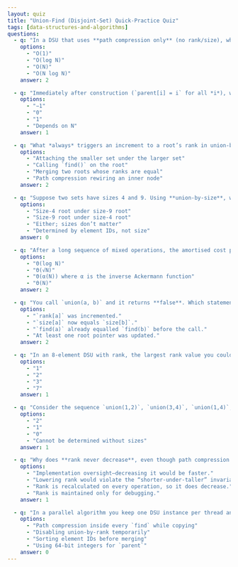```yaml
---
layout: quiz
title: "Union-Find (Disjoint-Set) Quick-Practice Quiz"
tags: [data-structures-and-algorithms]
questions:
  - q: "In a DSU that uses **path compression only** (no rank/size), what is the worst-case time to execute one `find(x)` *before* any path has been compressed?"
    options:
      - "O(1)"
      - "O(log N)"
      - "O(N)"
      - "O(N log N)"
    answer: 2

  - q: "Immediately after construction (`parent[i] = i` for all *i*), what is the **rank** of every element when you use union-by-rank?"
    options:
      - "−1"
      - "0"
      - "1"
      - "Depends on N"
    answer: 1

  - q: "What *always* triggers an increment to a root’s rank in union-by-rank?"
    options:
      - "Attaching the smaller set under the larger set"
      - "Calling `find()` on the root"
      - "Merging two roots whose ranks are equal"
      - "Path compression rewiring an inner node"
    answer: 2

  - q: "Suppose two sets have sizes 4 and 9. Using **union-by-size**, which root becomes the new parent?"
    options:
      - "Size-4 root under size-9 root"
      - "Size-9 root under size-4 root"
      - "Either; sizes don’t matter"
      - "Determined by element IDs, not size"
    answer: 0

  - q: "After a long sequence of mixed operations, the amortised cost per operation with **both** path compression *and* union-by-rank is:"
    options:
      - "Θ(log N)"
      - "Θ(√N)"
      - "Θ(α(N)) where α is the inverse Ackermann function"
      - "Θ(N)"
    answer: 2

  - q: "You call `union(a, b)` and it returns **false**. Which statement is guaranteed true?"
    options:
      - "`rank[a]` was incremented."
      - "`size[a]` now equals `size[b]`."
      - "`find(a)` already equalled `find(b)` before the call."
      - "At least one root pointer was updated."
    answer: 2

  - q: "In an 8-element DSU with rank, the largest rank value you could possibly see *before any path compression* is:"
    options:
      - "1"
      - "2"
      - "3"
      - "7"
    answer: 1

  - q: "Consider the sequence `union(1,2)`, `union(3,4)`, `union(1,4)`, `find(2)`. Using rank and full path compression, what is the **depth of node 3 immediately after the final find**?"
    options:
      - "2"
      - "1"
      - "0"
      - "Cannot be determined without sizes"
    answer: 1

  - q: "Why does **rank never decrease**, even though path compression shortens real heights?"
    options:
      - "Implementation oversight—decreasing it would be faster."
      - "Lowering rank would violate the “shorter-under-taller” invariant retroactively."
      - "Rank is recalculated on every operation, so it does decrease."
      - "Rank is maintained only for debugging."
    answer: 1

  - q: "In a parallel algorithm you keep one DSU instance per thread and later **merge DSUs** pairwise. Which optimisation is most critical during the merge phase to avoid O(N²) work?"
    options:
      - "Path compression inside every `find` while copying"
      - "Disabling union-by-rank temporarily"
      - "Sorting element IDs before merging"
      - "Using 64-bit integers for `parent`"
    answer: 0
---
```

